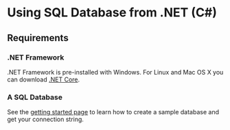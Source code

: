 # Using SQL Database from .NET (C#) 

## Requirements

### .NET Framework

.NET Framework is pre-installed with Windows. For Linux and Mac OS X you can download [.NET Core](https://www.microsoft.com/net/core#windows).

### A SQL Database

See the [getting started page](https://azure.microsoft.com/en-us/documentation/articles/sql-database-get-started/) to learn how to create a sample database and get your connection string.  
